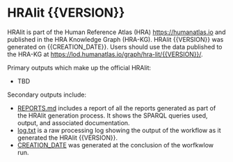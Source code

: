 # HRAlit {{VERSION}}

HRAlit is part of the Human Reference Atlas (HRA) <https://humanatlas.io> and published in the HRA Knowledge Graph (HRA-KG). HRAlit {{VERSION}} was generated on {{CREATION_DATE}}. Users should use the data published to the HRA-KG at <https://lod.humanatlas.io/graph/hra-lit/{{VERSION}}/>.

Primary outputs which make up the official HRAlit:

* TBD

Secondary outputs include:

* [REPORTS.md](REPORTS.md) includes a report of all the reports generated as part of the HRAlit generation process. It shows the SPARQL queries used, output, and associated documentation.
* [log.txt](log.txt) is a raw processing log showing the output of the workflow as it generated the HRAlit {{VERSION}}.
* [CREATION_DATE](CREATION_DATE) was generated at the conclusion of the worfkwlow run.

